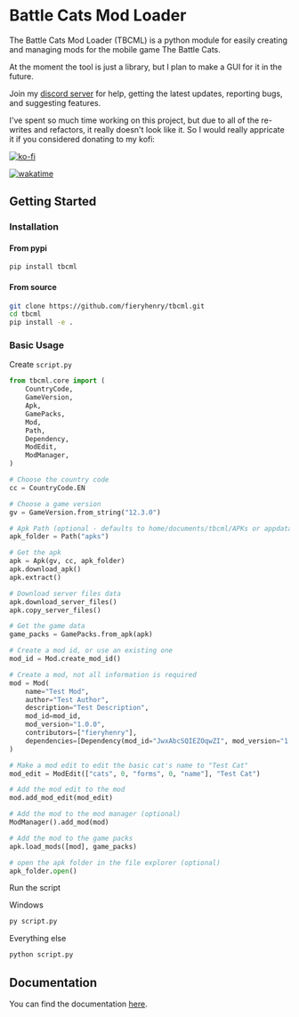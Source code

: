 # Battle Cats Mod Loader

The Battle Cats Mod Loader (TBCML) is a python module for easily creating and managing mods for the mobile game The Battle Cats.

At the moment the tool is just a library, but I plan to make a GUI for it in the future.

Join my [discord server](https://discord.gg/DvmMgvn5ZB) for help, getting the latest updates, reporting bugs, and suggesting features.

I've spent so much time working on this project, but due to all of the re-writes and refactors, it really doesn't look like it. So I would really appricate it if you considered donating to my kofi:

[![ko-fi](https://ko-fi.com/img/githubbutton_sm.svg)](https://ko-fi.com/fieryhenry)

[![wakatime](https://wakatime.com/badge/user/ab1fc9e5-e285-49d1-8dc6-2f2e0198c8f6/project/0350bd63-7366-48f1-8a0d-72dab553a007.svg)](https://wakatime.com/badge/user/ab1fc9e5-e285-49d1-8dc6-2f2e0198c8f6/project/0350bd63-7366-48f1-8a0d-72dab553a007)

## Getting Started

### Installation

#### From pypi

```bash
pip install tbcml
```

#### From source

```bash
git clone https://github.com/fieryhenry/tbcml.git
cd tbcml
pip install -e .
```

### Basic Usage

Create `script.py`

```python
from tbcml.core import (
    CountryCode,
    GameVersion,
    Apk,
    GamePacks,
    Mod,
    Path,
    Dependency,
    ModEdit,
    ModManager,
)

# Choose the country code
cc = CountryCode.EN

# Choose a game version
gv = GameVersion.from_string("12.3.0")

# Apk Path (optional - defaults to home/documents/tbcml/APKs or appdata/tbcml/APKs directory if not specified)
apk_folder = Path("apks")

# Get the apk
apk = Apk(gv, cc, apk_folder)
apk.download_apk()
apk.extract()

# Download server files data
apk.download_server_files()
apk.copy_server_files()

# Get the game data
game_packs = GamePacks.from_apk(apk)

# Create a mod id, or use an existing one
mod_id = Mod.create_mod_id()

# Create a mod, not all information is required
mod = Mod(
    name="Test Mod",
    author="Test Author",
    description="Test Description",
    mod_id=mod_id,
    mod_version="1.0.0",
    contributors=["fieryhenry"],
    dependencies=[Dependency(mod_id="JwxAbcSQIEZOqwZI", mod_version="1.0.0")],
)

# Make a mod edit to edit the basic cat's name to "Test Cat"
mod_edit = ModEdit(["cats", 0, "forms", 0, "name"], "Test Cat")

# Add the mod edit to the mod
mod.add_mod_edit(mod_edit)

# Add the mod to the mod manager (optional)
ModManager().add_mod(mod)

# Add the mod to the game packs
apk.load_mods([mod], game_packs)

# open the apk folder in the file explorer (optional)
apk_folder.open()
```

Run the script

Windows

```bash
py script.py
```

Everything else

```bash
python script.py
```

## Documentation

You can find the documentation [here](docs/index.md).
